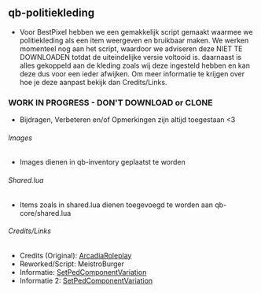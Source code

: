 ## qb-politiekleding
- Voor BestPixel hebben we een gemakkelijk script gemaakt waarmee we politiekleding als een item weergeven en bruikbaar maken. We werken momenteel nog aan het script, waardoor we adviseren deze NIET TE DOWNLOADEN totdat de uiteindelijke versie voltooid is.
daarnaast is alles gekoppeld aan de kleding zoals wij deze ingesteld hebben en kan deze dus voor een ieder afwijken. Om meer informatie te krijgen over hoe je deze aanpast bekijk dan Credits/Links.

### WORK IN PROGRESS - DON'T DOWNLOAD or CLONE ###
- Bijdragen, Verbeteren en/of Opmerkingen zijn altijd toegestaan <3

###### Images ######
- Images dienen in qb-inventory geplaatst te worden

###### Shared.lua ######
- Items zoals in shared.lua dienen toegevoegd te worden aan qb-core/shared.lua

###### Credits/Links ######
- Credits (Original): [ArcadiaRoleplay](https://github.com/ArcadiaRoleplay/qb-bag)
- Reworked/Script: MeistroBurger
- Informatie: [SetPedComponentVariation](https://docs.fivem.net/natives/?_0x262B14F48D29DE80)
- Informatie 2: [SetPedComponentVariation](http://www.kronzky.info/fivemwiki/index.php?title=SetPedComponentVariation)
